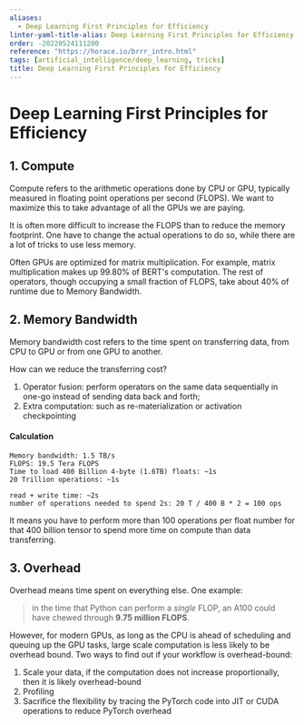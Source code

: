 ```yaml
---
aliases:
  - Deep Learning First Principles for Efficiency
linter-yaml-title-alias: Deep Learning First Principles for Efficiency
order: -20220524111200
reference: "https://horace.io/brrr_intro.html"
tags: [artificial_intelligence/deep_learning, tricks]
title: Deep Learning First Principles for Efficiency
---
```


# Deep Learning First Principles for Efficiency

## 1. Compute

Compute refers to the arithmetic operations done by CPU or GPU, typically measured in floating point operations per second (FLOPS). We want to maximize this to take advantage of all the GPUs we are paying.

It is often more difficult to increase the FLOPS than to reduce the memory footprint. One have to change the actual operations to do so, while there are a lot of tricks to use less memory.

Often GPUs are optimized for matrix multiplication. For example, matrix multiplication makes up 99.80% of BERT's computation. The rest of operators, though occupying a small fraction of FLOPS, take about 40% of runtime due to Memory Bandwidth.

## 2. Memory Bandwidth

Memory bandwidth cost refers to the time spent on transferring data, from CPU to GPU or from one GPU to another.

How can we reduce the transferring cost?
1. Operator fusion: perform operators on the same data sequentially in one-go instead of sending data back and forth;
2. Extra computation: such as re-materialization or activation checkpointing

#### Calculation

```
Memory bandwidth: 1.5 TB/s
FLOPS: 19.5 Tera FLOPS
Time to load 400 Billion 4-byte (1.6TB) floats: ~1s
20 Trillion operations: ~1s

read + write time: ~2s
number of operations needed to spend 2s: 20 T / 400 B * 2 = 100 ops
```

It means you have to perform more than 100 operations per float number for that 400 billion tensor to spend more time on compute than data transferring.

## 3. Overhead

Overhead means time spent on everything else. One example:

> in the time that Python can perform a _single_ FLOP, an A100 could have chewed through **9.75 million FLOPS**.

However, for modern GPUs, as long as the CPU is ahead of scheduling and queuing up the GPU tasks, large scale computation is less likely to be overhead bound. Two ways to find out if your workflow is overhead-bound:
1. Scale your data, if the computation does not increase proportionally, then it is likely overhead-bound
2. Profiling
3. Sacrifice the flexibility by tracing the PyTorch code into JIT or CUDA operations to reduce PyTorch overhead

